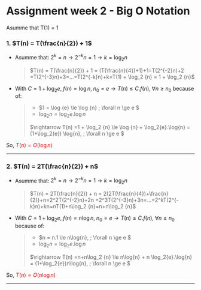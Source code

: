 # Assignment week 2 - Big O Notation
Asumme that T(1) = 1
### 1. $T(n) = T(\frac{n}{2}) + 1$
* Asumme that: $2^{k}=n \rightarrow 2^{-k}n=1 \rightarrow k = \log_2 {n}$
    > $T(n) = T(\frac{n}{2}) + 1 = (T(\frac{n}{4})+1)+1=T(2^{-2}n)+2 =T(2^{-3}n)+3=...=T(2^{-k}n)+k=T(1) + \log_2 {n} = 1 + \log_2 {n}$ 
* With $C = 1+\log_2{e} ,\; f(n) = \log {n}, \;n_0 = e \rightarrow T(n)\le C.f(n) ,\; \forall n \ge n_0$ because of:  
    > - $1 = \log {e} \le \log {n} \; \forall n \ge e $  
    > - $\log_2 {n} =\log_2{e}.\log{n}$  
    > 
    >$\rightarrow T(n) =1 + \log_2 {n} \le \log {n} + \log_2{e}.\log{n} = (1+\log_2{e}) \log{n}, \; \forall n \ge e $ 

So,  <span style="color:red">$T(n) = O(\log{n})$</span>

---
### 2. $T(n) = 2T(\frac{n}{2}) + n$
* Asumme that: $2^{k}=n \rightarrow 2^{-k}n=1 \rightarrow k = \log_2 {n}$
    > $T(n) = 2T(\frac{n}{2}) + n = 2(2T(\frac{n}{4})+\frac{n}{2})+n=2^2T(2^{-2}n)+2n =2^3T(2^{-3}n)+3n=...=2^kT(2^{-k}n)+kn=nT(1)+n\log_2 {n}=n+n\log_2 {n}$ 
* With $C = 1+\log_2{e} ,\; f(n) =n \log {n}, \;n_0 = e \rightarrow T(n)\le C.f(n) ,\; \forall n \ge n_0$ because of:  
    > - $n = n.1 \le n\log{n}, \; \forall n \ge e $  
    > - $\log_2 {n} =\log_2{e}.\log{n}$  
    > 
    >$\rightarrow T(n) =n+n\log_2 {n} \le n\log{n} + n \log_2{e}.\log{n} = (1+\log_2{e})n\log{n}, \; \forall n \ge e $ 

So,  <span style="color:red">$T(n) = O(n\log{n})$</span>

---